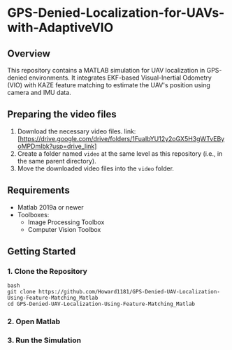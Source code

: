 # GPS-Denied-Localization-for-UAVs-with-AdaptiveVIO
## Overview
This repository contains a MATLAB simulation for UAV localization in GPS-denied environments.
It integrates EKF-based Visual-Inertial Odometry (VIO) with KAZE feature matching to estimate the UAV's position using camera and IMU data.

## Preparing the video files
1. Download the necessary video files. link: [https://drive.google.com/drive/folders/1FuaIbYU12y2oGX5H3gWTvEByoMPDmIbk?usp=drive_link]
2. Create a folder named `video` at the same level as this repository (i.e., in the same parent directory).
3. Move the downloaded video files into the `video` folder.

## Requirements
- Matlab 2019a or newer
- Toolboxes:
  - Image Processing Toolbox
  - Computer Vision Toolbox

## Getting Started
### 1. Clone the Repository
```
bash
git clone https://github.com/Howard1181/GPS-Denied-UAV-Localization-Using-Feature-Matching_Matlab
cd GPS-Denied-UAV-Localization-Using-Feature-Matching_Matlab
```
### 2. Open Matlab
### 3. Run the Simulation
